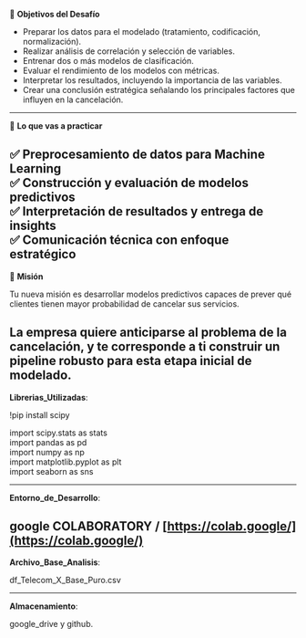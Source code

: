🧠 **Objetivos del Desafío**

* Preparar los datos para el modelado (tratamiento, codificación, normalización).  
* Realizar análisis de correlación y selección de variables.  
* Entrenar dos o más modelos de clasificación.  
* Evaluar el rendimiento de los modelos con métricas.  
* Interpretar los resultados, incluyendo la importancia de las variables.  
* Crear una conclusión estratégica señalando los principales factores que influyen en la cancelación.

---

🧰 **Lo que vas a practicar**

✅ Preprocesamiento de datos para Machine Learning  
✅ Construcción y evaluación de modelos predictivos  
✅ Interpretación de resultados y entrega de insights  
✅ Comunicación técnica con enfoque estratégico  
---

🎯 **Misión**

Tu nueva misión es desarrollar modelos predictivos capaces de prever qué clientes tienen mayor probabilidad de cancelar sus servicios.

La empresa quiere anticiparse al problema de la cancelación, y te corresponde a ti construir un pipeline robusto para esta etapa inicial de modelado.  
---

**Librerias\_Utilizadas**:

\!pip install scipy

import scipy.stats as stats  
import pandas as pd  
import numpy as np  
import matplotlib.pyplot as plt  
import seaborn as sns

---

**Entorno\_de\_Desarrollo**:

google COLABORATORY / [https://colab.google/](https://colab.google/)  
---

**Archivo\_Base\_Analisis**:

df\_Telecom\_X\_Base\_Puro.csv

---

**Almacenamiento**:

google\_drive  y github.